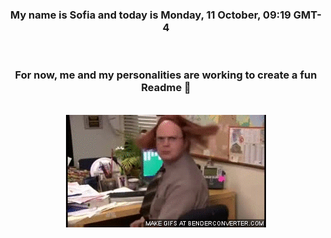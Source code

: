 


<div align="center">
<h3 >My name is Sofia and today is Monday, 11 October, 09:19 GMT-4</h3><br>
<h3 >For now, me and my personalities are working to create a fun Readme 👋
</h3><br>
<img src='img/dwight.gif' alt='working...'/>
</div>
